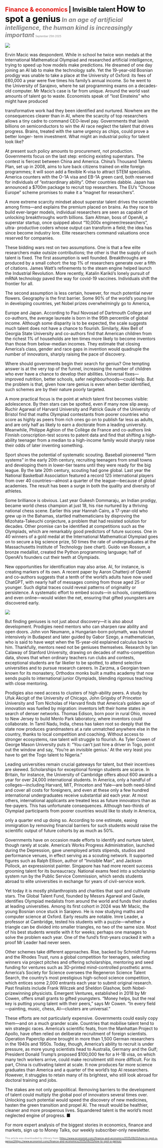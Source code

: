 <span style="color:#E3120B; font-size:14.9pt; font-weight:bold;">Finance & economics</span> <span style="color:#000000; font-size:14.9pt; font-weight:bold;">| Invisible talent</span>
<span style="color:#000000; font-size:21.0pt; font-weight:bold;">How to spot a genius</span>
<span style="color:#808080; font-size:14.9pt; font-weight:bold; font-style:italic;">In an age of artificial intelligence, the human kind is increasingly important</span>
<span style="color:#808080; font-size:6.2pt;">September 25th 2025</span>

![](../images/058_How_to_spot_a_genius/p0245_img01.jpeg)

Ervin Macic was despondent. While in school he twice won medals at the International Mathematical Olympiad and researched artificial intelligence, trying to speed up how models make predictions. He dreamed of one day joining an AI lab to make the technology safe. Yet the 19-year-old Bosnian prodigy was unable to take a place at the University of Oxford: its fees of £60,000 a year were five times his family’s annual income. So he went to the University of Sarajevo, where he sat programming exams on a decades-old computer. Mr Macic’s case is far from unique. Around the world vast amounts of talent go to waste. Economists speak of “lost Einsteins” who might have produced

transformative work had they been identified and nurtured. Nowhere are the consequences clearer than in AI, where the scarcity of top researchers allows a tiny cadre to command CEO-level pay. Governments that lavish billions on semiconductors to win the AI race neglect the talent that drives progress. Brains, treated with the same urgency as chips, could prove a better longer- term investment. What might an industrial policy for talent look like?

At present such policy amounts to procurement, not production. Governments focus on the last step: enticing existing superstars. The contest is fiercest between China and America. China’s Thousand Talents Plan, set up in 2008, aims to lure back citizens trained on elite foreign programmes; it will soon add a flexible K-visa to attract STEM specialists. America counters with the O-1A visa and EB-1A green card, both reserved for individuals of “extraordinary ability”. Other countries dabble. Japan has announced a $700m package to recruit top researchers. The EU’s “Choose Europe” scheme promises to make it a “magnet for researchers”.

A more extreme scarcity mindset about superstar talent drives the scramble among firms—and explains the premium placed on brains. As they race to build ever-larger models, individual researchers are seen as capable of unlocking breakthroughs worth billions. Sam Altman, boss of OpenAI, a superstar startup, once quipped about “10,000x engineer/researchers”, ultra- productive coders whose output can transform a field; the idea has since become industry lore. Elite researchers command valuations once reserved for companies.

These bidding wars rest on two assumptions. One is that a few elite researchers make outsize contributions; the other is that the supply of such talent is fixed. The first assumption is well founded. Breakthroughs are produced by a small cohort: the top 1% of researchers generate over a fifth of citations. James Watt’s refinements to the steam engine helped launch the Industrial Revolution. More recently, Katalin Karikó’s lonely pursuit of mRNA technology paved the way for covid-19 vaccines. Individuals shift the frontier for all.

The second assumption is less certain, however, for much potential never flowers. Geography is the first barrier. Some 90% of the world’s young live in developing countries, yet Nobel prizes overwhelmingly go to America,

Europe and Japan. According to Paul Novosad of Dartmouth College and co-authors, the average laureate is born in the 95th percentile of global income. Although some disparity is to be expected, the scale suggests much talent does not have a chance to flourish. Similarly, Alex Bell of Georgia State University and co-authors find that American children from the richest 1% of households are ten times more likely to become inventors than those from below-median incomes. They estimate that closing America’s class, gender and race gaps in invention would quadruple the number of innovators, sharply raising the pace of discovery.

Where should governments begin their search for genius? One tempting answer is at the very top of the funnel, increasing the number of children who ever have a chance to develop their abilities. Universal fixes— improved nutrition, better schools, safer neighbourhoods—could help. But the problem is that, given how rare genius is even when better identified, such schemes are by their nature poorly targeted.

A more practical focus is the point at which talent first becomes visible: adolescence. By then stars can be spotted, even if many now slip away. Ruchir Agarwal of Harvard University and Patrick Gaule of the University of Bristol find that maths Olympiad contestants from poorer countries who score as highly as peers from rich ones go on to publish far less as adults, and are only half as likely to earn a doctorate from a leading university. Meanwhile, Philippe Aghion of the Collège de France and co-authors link Finnish conscription-test scores to patent data and find that shifting a high- ability teenager from a median to a high-income family would sharply raise their odds of later inventing something.

Sport shows the potential of systematic scouting. Baseball pioneered “farm systems” in the early 20th century, recruiting teenagers from small towns and developing them in lower-tier teams until they were ready for the big league. By the late 20th century, scouting had gone global. Last year the National Basketball Association featured a record 125 international players from over 40 countries—almost a quarter of the league—because of global academies. The result has been a surge in both the quality and diversity of athletes.

Some brilliance is obvious. Last year Gukesh Dommaraju, an Indian prodigy, became world chess champion at just 18, his rise nurtured by a thriving national chess scene. Earlier this year Hannah Cairo, a 17-year-old who grew up in the Bahamas, startled mathematicians by disproving the Mizohata-Takeuchi conjecture, a problem that had resisted solution for decades. Other promise can be identified at competitions such as the Olympiads, which are remarkably good predictors of future success. One in 40 winners of a gold medal at the International Mathematical Olympiad goes on to secure a big science prize, 50 times the rate of undergraduates at the Massachusetts Institute of Technology (see chart). Guido van Rossum, a bronze medallist, created the Python programming language; half of OpenAI’s founders cut their teeth at Olympiads.

New opportunities for identification may also arise. AI, for instance, is creating markers of its own. A recent paper by Aaron Chatterji of OpenAI and co-authors suggests that a tenth of the world’s adults have now used ChatGPT, with nearly half of messages coming from those aged 25 or younger. Such digital traces could reveal patterns of originality or persistence. A systematic effort to embed scouts—in schools, competitions and even online—would widen the net, ensuring that gifted youngsters are discovered early.

![](../images/058_How_to_spot_a_genius/p0248_img01.jpeg)

But finding geniuses is not just about discovery—it is also about development. Prodigies need mentors who can sharpen raw ability and open doors. John von Neumann, a Hungarian-born polymath, was tutored intensively in Budapest and later guided by Gabor Szego, a mathematician, who is said to have wept when the 15-year-old explained calculus back to him. Thankfully, mentors need not be geniuses themselves. Research by Ian Calaway of Stanford University, drawing on decades of maths-competition data, shows that when ordinary teachers run clubs and contests, exceptional students are far likelier to be spotted, to attend selective universities and to pursue research careers. In Zarzma, a Georgian town known for its monastery, Orthodox monks built a maths academy that now sends pupils to international junior Olympiads, blending rigorous teaching with close mentoring.

Prodigies also need access to clusters of high-ability peers. A study by Ufuk Akcigit of the University of Chicago, John Grigsby of Princeton University and Tom Nicholas of Harvard finds that America’s golden age of innovation was fuelled by migration: inventors left their home states in search of denser networks. Thomas Edison, born poor in rural Ohio, moved to New Jersey to build Menlo Park laboratory, where inventors could collaborate. In Tamil Nadu, India, chess has taken root so deeply that the state now produces grandmasters at a rate unmatched anywhere else in the country, thanks to local competition and coaching. Without access to stronger ecosystems, raw talent will struggle to flourish. As Tyler Cowen of George Mason University puts it: “You can’t just hire a driver in Togo, point out the window and say, ‘You’re an invisible genius.’ At the very least you have to get the Togo talent to Nigeria.”

Leading universities remain crucial gateways for talent, but their incentives are skewed. Scholarships for exceptional foreign students are scarce. In Britain, for instance, the University of Cambridge offers about 600 awards a year for over 24,000 international students. In America, only a handful of colleges—including Harvard, MIT, Princeton and Yale—are both need-blind and cover all costs for foreigners, and even at these only a few hundred international undergraduates receive substantial aid each year. At most others, international applicants are treated less as future innovators than as fee-payers. This has unfortunate consequences. Although two-thirds of Olympiad participants from poorer countries would like to study in America,

only a quarter end up doing so. According to one estimate, easing immigration by removing financial barriers for such students would raise the scientific output of future cohorts by as much as 50%.

Governments have on occasion made efforts to identify and nurture talent, though rarely at scale. America’s Works Progress Administration, launched during the Depression, gave unemployed artists stipends, studios and performance venues, in effect serving as a scouting network. It supported figures such as Ralph Ellison, author of “Invisible Man”, and Jackson Pollock, an expressionist painter. Singapore has had more recent success grooming talent for its bureaucracy. National exams feed into a scholarship system run by the Public Service Commission, which sends students abroad to elite universities in exchange for years of civil-service work.

Yet today it is mostly philanthropists and charities that spot and cultivate stars. The Global Talent Fund, founded by Messrs Agarwal and Gaule, identifies Olympiad medalists from around the world and funds their studies at leading universities. Among its first cohort in 2024 was Mr Macic, the young Bosnian once stuck in Sarajevo. He is now studying maths and computer science at Oxford. Early results are notable. Imre Leader, a professor at Cambridge, tested his students with a puzzle—whether a triangle can be divided into smaller triangles, no two of the same size. Most of his best students wrestle with it for weeks; perhaps one manages to solve the problem each year. One of the fund’s first-years cracked it with a proof Mr Leader had never seen.

Other schemes take different approaches. Rise, backed by Schmidt Futures and the Rhodes Trust, runs a global competition for teenagers, selecting winners via project pitches and offering scholarships, mentoring and seed funding for ventures such as 3D-printed mind-controlled prosthetic arms. America’s Society for Science oversees the Regeneron Science Talent Search, the country’s most prestigious high-school science competition, which entices some 2,000 entrants each year to submit original research. Past finalists include Frank Wilczek and Sheldon Glashow, both Nobel- prizewinning physicists. Emergent Ventures, established in 2018 by Mr Cowen, offers small grants to gifted youngsters. “Money helps, but the real key is putting young talent with their peers,” says Mr Cowen. “In every field —painting, music, chess, AI—clusters are universal.”

These efforts are not particularly expensive. Governments could easily copy them—and on a much grander scale. Countries that mobilise talent tend to win strategic races. America’s scientific feats, from the Manhattan Project to Apollo, have often relied on deliberate recruitment of foreign scientists. Operation Paperclip alone brought in more than 1,500 German researchers in the 1940s and 1950s. Today, though, America’s ability to recruit is under pressure, as more young scientists head to Australia, Germany and the Gulf; President Donald Trump’s proposed $100,000 fee for a H-1B visa, on which many tech workers arrive, could make recruitment still more difficult. For its part, China is cultivating talent at scale. It now produces far more science graduates than America and a quarter of the world’s top AI researchers. However, it struggles to retain many of its brightest, who still look abroad for doctoral training and jobs.

The stakes are not only geopolitical. Removing barriers to the development of talent could multiply the global pool of innovators several times over. Unlocking such potential would speed the discovery of new medicines, hasten the green transition and propel AI. The result would be healthier, cleaner and more prosperous lives. Squandered talent is the world’s most neglected engine of progress. ■

For more expert analysis of the biggest stories in economics, finance and markets, sign up to Money Talks, our weekly subscriber-only newsletter.

<span style="color:#808080; font-size:6.2pt;">This article was downloaded by zlibrary from [https://www.economist.com//finance-and-economics/2025/09/23/how-to-spot-a-genius](https://www.economist.com//finance-and-economics/2025/09/23/how-to-spot-a-genius)</span>
